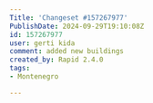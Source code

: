 ```yaml
---
Title: 'Changeset #157267977'
PublishDate: 2024-09-29T19:10:08Z
id: 157267977
user: gerti kida
comment: added new buildings
created_by: Rapid 2.4.0
tags:
- Montenegro

---
```

